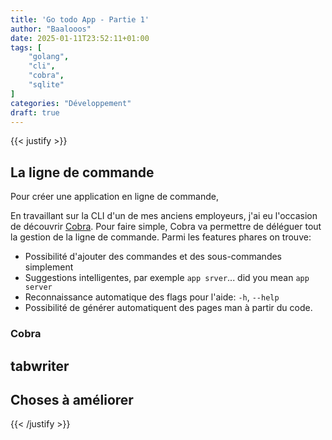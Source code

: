 ```yaml
---
title: 'Go todo App - Partie 1'
author: "Baalooos"
date: 2025-01-11T23:52:11+01:00
tags: [
    "golang",
    "cli",
    "cobra",
    "sqlite"
]
categories: "Développement"
draft: true
---
```


{{< justify >}}

## La ligne de commande

Pour créer une application en ligne de commande,

En travaillant sur la CLI d'un de mes anciens employeurs, j'ai eu l'occasion de découvrir [Cobra](https://github.com/spf13/cobra). Pour faire simple, Cobra va permettre de déléguer tout la gestion de la ligne de commande. Parmi les features phares on trouve:

- Possibilité d'ajouter des commandes et des sous-commandes simplement
- Suggestions intelligentes, par exemple `app srver`... did you mean `app server`
- Reconnaissance automatique des flags pour l'aide: `-h`, `--help`
- Possibilité de générer automatiquent des pages man à partir du code.

### Cobra

## tabwriter

## Choses à améliorer

{{< /justify >}}
